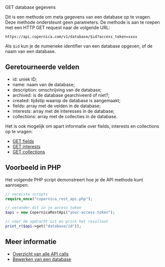 GET database gegevens

Dit is een methode om meta gegevens van een database op te vragen. 
Deze methode ondersteunt geen parameters. De methode is aan te 
roepen met een HTTP GET request naar de volgende URL:

`https://api.copernica.com/v1/database/$id?access_token=xxxx`

Als `$id` kun je de numerieke identifier van een database opgeven, of de naam
van een database.

## Geretourneerde velden

* id: 			uniek ID;
* name: 		naam van de database;
* description: 	omschrijving van de database;
* archived: 	is de database gearchiveerd of niet?;
* created: 		tijdstip waarop de database is aangemaakt;
* fields: 		array met de velden in de database;
* interests: 	array met de interesses in de database;
* collections: 	array met de collecties in de database.

Het is ook mogelijk om apart informatie over fields, interests en
collections op te vragen:

* [GET fields](rest-get-database-fields)
* [GET interests](rest-get-database-interests)
* [GET collections](rest-get-database-collections) 


## Voorbeeld in PHP

Het volgende PHP script demonstreert hoe je de API methode kunt aanroepen:

```php
// vereiste scripts
require_once("copernica_rest_api.php");

// verander dit in je access token
$api = new CopernicaRestApi("your-access-token");

// voer de opdracht uit en print het resultaat
print_r($api->get("database/id"));
```

## Meer informatie

* [Overzicht van alle API calls](rest-api)
* [Bewerken van een database](rest-put-database)
